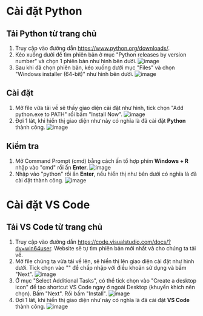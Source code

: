 # Cài đặt Python

## Tải Python từ trang chủ
1. Truy cập vào đường dẫn https://www.python.org/downloads/.
2. Kéo xuống dưới để tìm phiên bản ở mục "Python releases by version number" và chọn 1 phiên bản như hình bên dưới.
  ![image](https://github.com/PythonistaVN/BasicPython/assets/147070577/42740b6c-b01e-4559-b948-315c166a830e)
3. Sau khi đã chọn phiên bản, kéo xuống dưới mục "Files" và chọn "Windows installer (64-bit)" như hình bên dưới.
  ![image](https://github.com/PythonistaVN/BasicPython/assets/147070577/d74783ad-5485-45d5-8578-f1b8bd206b90)

## Cài đặt
1. Mở file vừa tải về sẽ thấy giao diện cài đặt như hình, tick chọn "Add python.exe to PATH" rồi bấm "Install Now".
  ![image](https://github.com/PythonistaVN/BasicPython/assets/147070577/74bab443-98d9-4652-bca1-4a6d766b36b3)
2. Đợi 1 lát, khi hiển thị giao diện như này có nghĩa là đã cài đặt **Python** thành công.
   ![image](https://github.com/PythonistaVN/BasicPython/assets/147070577/f56a1005-c5af-4ce4-91cf-682344cd4d7f)

## Kiểm tra
1. Mở Command Prompt (cmd) bằng cách ấn tổ hợp phím **Windows + R** nhập vào "cmd" rồi ấn **Enter**.
   ![image](https://github.com/PythonistaVN/BasicPython/assets/147070577/2adcfd11-6175-4324-b47e-2704dec6f815)
2. Nhập vào "python" rồi ấn **Enter**, nếu hiển thị như bên dưới có nghĩa là đã cài đặt thành công.
   ![image](https://github.com/PythonistaVN/BasicPython/assets/147070577/eb5e3659-f9c7-4ad8-9c44-9cc5cdac167e)

# Cài đặt VS Code

## Tải VS Code từ trang chủ
1. Truy cập vào đường dẫn https://code.visualstudio.com/docs/?dv=win64user. Website sẽ tự tìm phiên bản mới nhất và cho chúng ta tải về.
2. Mở file chúng ta vừa tải về lên, sẽ hiển thị lên giao diện cài đặt như hình dưới. Tick chọn vào "" để chấp nhập với điều khoản sử dụng và bấm "Next".
   ![image](https://github.com/PythonistaVN/BasicPython/assets/147070577/218c3ef1-7ac6-4a25-90e9-3910f1f467bf)
3. Ở mục "Select Additional Tasks", có thể tick chọn vào "Create a desktop icon" để tạo shortcut VS Code ngay ở ngoài Desktop (khuyến khích nên chọn). Bấm "Next". Rồi bấm "Install".
   ![image](https://github.com/PythonistaVN/BasicPython/assets/147070577/0ad79a6a-b90b-4bfa-a4fb-acdd7ffd088e)
4. Đợi 1 lát, khi hiển thị giao diện như này có nghĩa là đã cài đặt **VS Code** thành công.
   ![image](https://github.com/PythonistaVN/BasicPython/assets/147070577/e0912020-f5b5-4371-bb1b-d3a97f735def)
